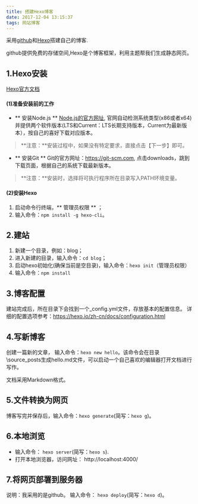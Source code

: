 ```yaml
---
title: 搭建Hexo博客
date: 2017-12-04 13:15:37
tags: 网站博客
---
```

采用[github](https://github.com/)和[Hexo](https://hexo.io/)搭建自己的博客.

<!--more-->

github提供免费的存储空间,Hexo是个博客框架，利用主题帮我们生成静态网页。

## 1.Hexo安装
[Hexo官方文档](https://hexo.io/zh-cn/docs)

#### (1)准备安装前的工作
- ** 安装Node.js **
[Node.js的官方网址](https://nodejs.org.en), 官网自动检测系统类型(x86或者x64)并提供两个软件版本(LTS和Current：LTS长期支持版本，Current为最新版本），按自己的喜好下载对应版本。
> **注意：**安装过程中，如果没有特定要求，直接点击【下一步】即可。

- ** 安装Git **
Git的官方网址：https://git-scm.com, 点击downloads，跳到下载页面，根据自己的系统下载最新版本。

 > **注意：**安装时，选择将可执行程序所在目录写入PATH环境变量。

#### (2)安装Hexo

1. 启动命令行终端，** 管理员权限 ** ；
2. 输入命令：`npm install -g hexo-cli`。


## 2.建站

1. 新建一个目录，例如：blog；
2. 进入新建的目录，输入命令：`cd blog`；
3. 启动hexo初始化(确保当前是空目录)，输入命令：`hexo init`（管理员权限）
4. 输入命令：`npm install`

## 3.博客配置

建站完成后，所在目录下会找到一个_config.yml文件，存放基本的配置信息。
详细的配置选项参考：https://hexo.io/zh-cn/docs/configuration.html

## 4.写新博客

创建一篇新的文章， 输入命令：`hexo new hello`。该命令会在目录\source\_posts生成hello.md文件，可以启动一个自己喜欢的编辑器打开文档进行写作。

文档采用Markdown格式。

## 5.文件转换为网页

博客写完并保存后，输入命令：`hexo generate`(简写：`hexo g`)。

## 6.本地浏览

- 输入命令： `hexo server`(简写：`hexo s`).
- 打开本地浏览器，访问网址： http://localhost:4000/

## 7.将网页部署到服务器

说明：我采用的是github。
输入命令： `hexo deploy`(简写：`hexo d`)。
